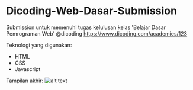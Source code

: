 # Dicoding-Web-Dasar-Submission

Submission untuk memenuhi tugas kelulusan kelas 'Belajar Dasar Pemrograman Web' @dicoding
https://www.dicoding.com/academies/123

Teknologi yang digunakan:

- HTML
- CSS
- Javascript

Tampilan akhir:
![alt text](https://github.com/mhihsan/Dicoding-Submission/blob/master/belajar-dasar-pemrograman-web/tampilan.png)

